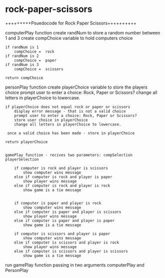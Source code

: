 # rock-paper-scissors

+++++++++Psuedocode for Rock Paper Scissors++++++++++

computerPlay function
    create randNum to store a random number between 1 and 3
    create compChoice variable to hold computers choice
    
    if randNum is 1
        compChoice =  rock
    if randNum is 2
        compChoice =  paper
    if randNum is 3
        compChoice =  scissors

    return compChoice


personPlay function
    create playerChoice variable to store the players choice
    prompt user to enter a choice: Rock, Paper or Scissors?
    change all letters in playerChoice to lowercase.

    if playerChoice does not equal rock or paper or scissors
        display error message - that is not a valid choice
        prompt user to enter a choice: Rock, Paper or Scissors?
        store user choice in playerChoice
        change all letters in playerChoice to lowercase.
        
     once a valid choice has been made - store in playerChoice

    return playerChoice


    gamePlay function - recives two parameters: compSelection playerSelection

        if computer is rock and player is scissors
            show computer wins message
        else if computer is rock and player is paper
            show player wins message
        else if computer is rock and player is rock
            show game is a tie message
        

        if computer is paper and player is rock
            show computer wins message
        else if computer is paper and player is scissors
            show player wins message
        else if computer is paper and player is paper
            show game is a tie message

        if computer is scissors and player is paper
            show computer wins message
        else if computer is scissors and player is rock
            show player wins message
        else if computer is scissors and player is scissors
            show game is a tie message



run gamePlay function passing in two arguments computerPlay and PersonPlay

        